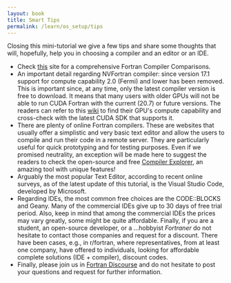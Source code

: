 ```yaml
---
layout: book
title: Smart Tips
permalink: /learn/os_setup/tips
---
```


Closing this mini-tutorial we give a few tips and share some thoughts that will, hopefully, help you in choosing a compiler and an editor or an IDE.

- Check [this](https://www.fortran.uk/fortran-compiler-comparisons/) site for a comprehensive Fortran Compiler Comparisons.
- An important detail regarding NVFortran compiler: since version 17.1 support for compute capability 2.0 (Fermi) and lower has been removed. This is important since, at any time, only the latest compiler version is free to download. It means that many users with older GPUs will not be able to run CUDA Fortran with the current (20.7) or future versions. The readers can refer to this [wiki](https://www.wikiwand.com/en/CUDA#/GPUs_supported) to find their GPU's compute capability and cross-check with the latest CUDA SDK that supports it.
- There are plenty of online Fortran compilers. These are websites that usually offer a simplistic and very basic text editor and allow the users to compile and run their code in a remote server. They are particularly useful for quick prototyping and for testing purposes. Even if we promised neutrality, an exception will be made here to suggest the readers to check the open-source and free [Compiler Explorer](https://godbolt.org/), an amazing tool with unique features!
- Arguably the most popular Text Editor, according to recent online surveys, as of the latest update of this tutorial, is the Visual Studio Code, developed by Microsoft.
- Regarding IDEs, the most common free choices are the CODE::BLOCKS and Geany. Many of the commercial IDEs give up to 30 days of free trial period. Also, keep in mind that among the commercial IDEs the prices may vary greatly, some might be quite affordable. Finally, if you are a student, an open-source developer, or a …hobbyist *Fortraner* do not hesitate to contact those companies and request for a discount. There have been cases, e.g., in r/fortran, where representatives, from at least one company, have offered to individuals, looking for affordable complete solutions (IDE + compiler), discount codes.
- Finally, please join us in [Fortran Discourse](https://fortran-lang.discourse.group/) and do not hesitate to post your questions and request for further information.
